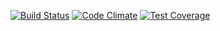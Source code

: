 [![Build Status](https://travis-ci.org/skedone/curatrix.svg?branch=master)](https://travis-ci.org/skedone/curatrix)
[![Code Climate](https://codeclimate.com/github/skedone/curatrix/badges/gpa.svg)](https://codeclimate.com/github/skedone/curatrix)
[![Test Coverage](https://codeclimate.com/github/skedone/curatrix/badges/coverage.svg)](https://codeclimate.com/github/skedone/curatrix)
